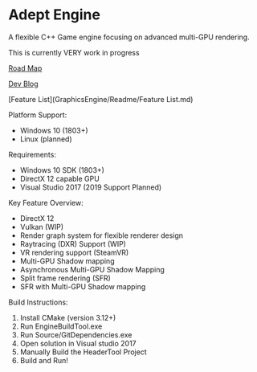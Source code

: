 # Adept Engine

A flexible C++ Game engine focusing on advanced multi-GPU rendering.

This is currently VERY work in progress

[Road Map](https://trello.com/b/tiTV3Fbs/adept-engine-roadmap)

[Dev Blog](https://andrewcjp.wordpress.com/)

[Feature List](GraphicsEngine/Readme/Feature List.md)

Platform Support:

* Windows 10 (1803+)
* Linux (planned)

Requirements:

* Windows 10 SDK (1803+)
* DirectX 12 capable GPU
* Visual Studio 2017 (2019 Support Planned)

Key Feature Overview:

* DirectX 12
* Vulkan (WIP)
* Render graph system for flexible renderer design
* Raytracing (DXR) Support (WIP)
* VR rendering support (SteamVR)
* Multi-GPU Shadow mapping
* Asynchronous Multi-GPU Shadow Mapping
* Split frame rendering (SFR)
* SFR with Multi-GPU Shadow mapping

Build Instructions:

1. Install CMake (version 3.12+)
2. Run EngineBuildTool.exe
3. Run Source/GitDependencies.exe
4. Open solution in Visual studio 2017
5. Manually Build the HeaderTool Project
6. Build and Run!
